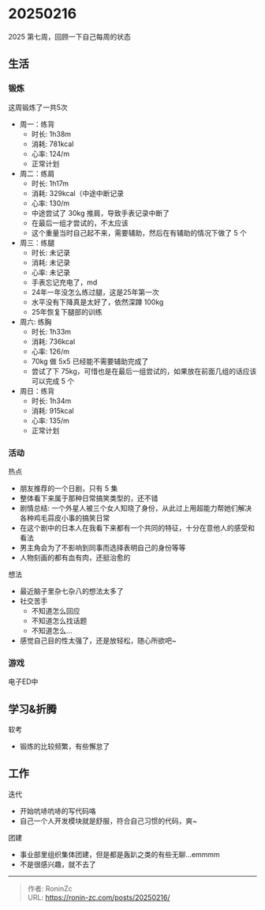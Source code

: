 # 20250216


2025 第七周，回顾一下自己每周的状态

## 生活

### 锻炼

这周锻炼了一共5次

* 周一：练背
  * 时长: 1h38m
  * 消耗: 781kcal
  * 心率: 124/m
  * 正常计划
* 周二：练肩
  * 时长: 1h17m
  * 消耗: 329kcal（中途中断记录
  * 心率: 130/m
  * 中途尝试了 30kg 推肩，导致手表记录中断了
  * 在最后一组才尝试的，不太应该
  * 这个重量当时自己起不来，需要辅助，然后在有辅助的情况下做了 5 个
* 周三：练腿
  * 时长: 未记录
  * 消耗: 未记录
  * 心率: 未记录
  * 手表忘记充电了，md
  * 24年一年没怎么练过腿，这是25年第一次
  * 水平没有下降真是太好了，依然深蹲 100kg
  * 25年恢复下腿部的训练
* 周六: 练胸
  * 时长: 1h33m
  * 消耗: 736kcal
  * 心率: 126/m
  * 70kg 做 5x5 已经能不需要辅助完成了
  * 尝试了下 75kg，可惜也是在最后一组尝试的，如果放在前面几组的话应该可以完成 5 个
* 周日：练背
  * 时长: 1h34m
  * 消耗: 915kcal
  * 心率: 135/m
  * 正常计划

### 活动

热点

* 朋友推荐的一个日剧，只有 5 集
* 整体看下来属于那种日常搞笑类型的，还不错
* 剧情总结: 一个外星人被三个女人知晓了身份，从此过上用超能力帮她们解决各种鸡毛蒜皮小事的搞笑日常
* 在这个剧中的日本人在我看下来都有一个共同的特征，十分在意他人的感受和看法
* 男主角会为了不影响到同事而选择表明自己的身份等等
* 人物刻画的都有血有肉，还挺治愈的

想法

* 最近脑子里杂七杂八的想法太多了
* 社交苦手
  * 不知道怎么回应
  * 不知道怎么找话题
  * 不知道怎么...
* 感觉自己目的性太强了，还是放轻松，随心所欲吧~

### 游戏

电子ED中

## 学习&amp;折腾

软考

* 锻炼的比较频繁，有些懈怠了

## 工作

迭代

* 开始吭哧吭哧的写代码咯
* 自己一个人开发模块就是舒服，符合自己习惯的代码，爽~

团建

* 事业部里组织集体团建，但是都是轰趴之类的有些无聊...emmmm
* 不是很感兴趣，就不去了


---

> 作者: RoninZc  
> URL: https://ronin-zc.com/posts/20250216/  

